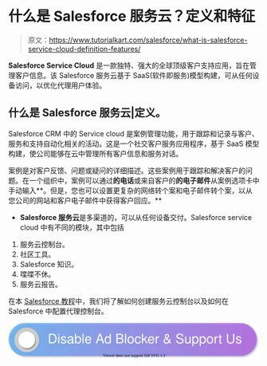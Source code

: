 # 什么是 Salesforce 服务云？定义和特征

> 原文：<https://www.tutorialkart.com/salesforce/what-is-salesforce-service-cloud-definition-features/>

**Salesforce Service Cloud** 是一款独特、强大的全球顶级客户支持应用，旨在管理客户信息。该 Salesforce 服务云基于 SaaS(软件即服务)模型构建，可从任何设备访问，以优化代理用户体验。

## 什么是 Salesforce 服务云|定义。

Salesforce CRM 中的 Service cloud 是案例管理功能，用于跟踪和记录与客户、服务和支持自动化相关的活动。这是一个社交客户服务应用程序，基于 SaaS 模型构建，使公司能够在云中管理所有客户信息和服务对话。

案例是对客户反馈、问题或疑问的详细描述。这些案例用于跟踪和解决客户的问题。在一个组织中，案例可以通过**的电话**或来自客户的**的电子邮件**从案例选项卡中手动输入**。但是，您也可以设置更复杂的网络转个案和电子邮件转个案，以从您公司的网站和客户电子邮件中获得客户回应。**

*   **Salesforce 服务云**是多渠道的，可以从任何设备交付。Salesforce service cloud 中有不同的模块，其中包括

1.  服务云控制台。
2.  社区工具。
3.  Salesforce 知识。
4.  喋喋不休。
5.  服务云报告。

在本 [Salesforce 教程](https://www.tutorialkart.com/salesforce-tutorials/)中，我们将了解如何创建服务云控制台以及如何在 Salesforce 中配置代理控制台。

[![](img/925da31b32d6bc3827932f6c8afb11bb.png)](https://www.tutorialkart.com/)